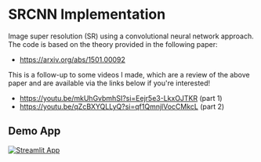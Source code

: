 # SRCNN Implementation
Image super resolution (SR) using a convolutional neural network approach. The code is based on the theory provided in the following paper: 
- https://arxiv.org/abs/1501.00092
  
This is a follow-up to some videos I made, which are a review of the above paper and are available via the links below if you're interested!
- https://youtu.be/mkUhGvbmhSI?si=Eejr5e3-LkxOJTKR (part 1)
- https://youtu.be/qZcBXYQLLyQ?si=qf1QmnjlVocCMkcL (part 2)

## Demo App

[![Streamlit App](https://static.streamlit.io/badges/streamlit_badge_black_white.svg)](https://srcnn-demo.streamlit.app/)
